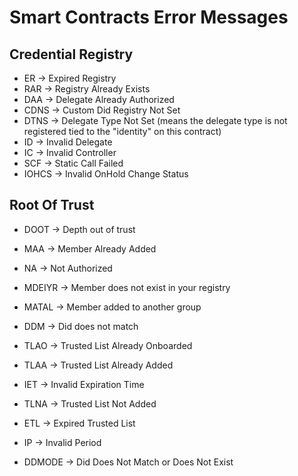 # Smart Contracts Error Messages

## Credential Registry

- ER -> Expired Registry
- RAR -> Registry Already Exists
- DAA -> Delegate Already Authorized
- CDNS -> Custom Did Registry Not Set
- DTNS -> Delegate Type Not Set (means the delegate type is not registered tied to the "identity" on this contract)
- ID -> Invalid Delegate
- IC -> Invalid Controller
- SCF -> Static Call Failed
- IOHCS -> Invalid OnHold Change Status

## Root Of Trust

- DOOT -> Depth out of trust
- MAA -> Member Already Added
- NA -> Not Authorized
- MDEIYR -> Member does not exist in your registry
- MATAL -> Member added to another group
- DDM -> Did does not match

- TLAO -> Trusted List Already Onboarded
- TLAA -> Trusted List Already Added
- IET -> Invalid Expiration Time
- TLNA -> Trusted List Not Added
- ETL -> Expired Trusted List
- IP -> Invalid Period
- DDMODE -> Did Does Not Match or Does Not Exist
